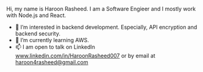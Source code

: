 Hi, my name is Haroon Rasheed. I am a Software Engieer and I mostly work with Node.js and React.
- 👀 I’m interested in backend development. Especially, API encryption and backend security.
- 🌱 I’m currently learning AWS.
- 📫 I am open to talk on LinkedIn www.linkedin.com/in/HaroonRasheed007 or by email at haroon4rasheed@gmail.com
